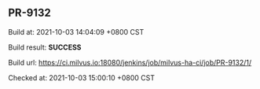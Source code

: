 <h2><a name="pr-9132" class="anchor" href="#pr-9132" rel="nofollow" aria-hidden="true"><span class="octicon octicon-link"></span></a>PR-9132</h2>

<p>Build at: 2021-10-03 14:04:09 +0800 CST</p>

<p>Build result: <strong>SUCCESS</strong></p>

<p>Build url: <a href="https://ci.milvus.io:18080/jenkins/job/milvus-ha-ci/job/PR-9132/1/" rel="nofollow">https://ci.milvus.io:18080/jenkins/job/milvus-ha-ci/job/PR-9132/1/</a></p>

<p>Checked at: 2021-10-03 15:00:10 +0800 CST</p>
